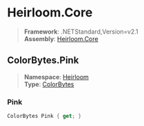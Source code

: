 # Heirloom.Core

> **Framework**: .NETStandard,Version=v2.1  
> **Assembly**: [Heirloom.Core][0]  

## ColorBytes.Pink

> **Namespace**: [Heirloom][0]  
> **Type**: [ColorBytes][1]  

### Pink

```cs
ColorBytes Pink { get; }
```

[0]: ../Heirloom.Core.md
[1]: Heirloom.ColorBytes.md
